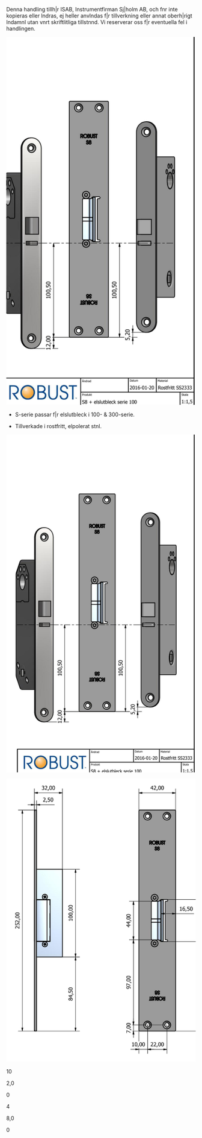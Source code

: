 Denna handling tillh|r ISAB, Instrumentfirman Sj|holm AB, och fnr inte kopieras eller lndras, ej heller anvlndas f|r tillverkning eller annat oberh|rigt lndamnl utan vnrt skriftlitliga tillstnnd. Vi reserverar oss f|r eventuella fel i handlingen.

![](_page_0_Picture_5.jpeg)

- S-serie passar f|r elslutbleck i 100- & 300-serie.

- Tillverkade i rostfritt, elpolerat stnl.

![](_page_0_Picture_2.jpeg)

![](_page_0_Figure_1.jpeg)

10

2,0

0

4

8,0

0